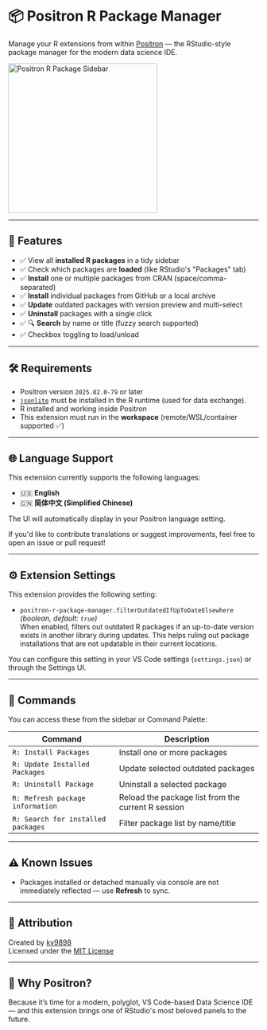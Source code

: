 # 📦 Positron R Package Manager

Manage your R extensions from within [Positron](https://positron.posit.co/) — the RStudio-style package manager for the modern data science IDE.

<img src="https://github.com/user-attachments/assets/5fef4eb8-50b8-4ad1-bdf0-60a1e8c131dd" alt="Positron R Package Sidebar" width="300"/>

---

## 🚀 Features

- ✅ View all **installed R packages** in a tidy sidebar
- ✅ Check which packages are **loaded** (like RStudio's "Packages" tab)
- ✅ **Install** one or multiple packages from CRAN (space/comma-separated)
- ✅ **Install** individual packages from GitHub or a local archive
- ✅ **Update** outdated packages with version preview and multi-select
- ✅ **Uninstall** packages with a single click
- ✅ 🔍 **Search** by name or title (fuzzy search supported)
- ✅ Checkbox toggling to load/unload

---

## 🛠 Requirements

- Positron version `2025.02.0-79` or later
- [`jsonlite`](https://cran.r-project.org/package=jsonlite) must be installed in the R runtime (used for data exchange).
- R installed and working inside Positron
- This extension must run in the **workspace** (remote/WSL/container supported ✅)

---

## 🌐 Language Support

This extension currently supports the following languages:

- 🇺🇸 **English**
- 🇨🇳 **简体中文 (Simplified Chinese)**

The UI will automatically display in your Positron language setting.  

If you'd like to contribute translations or suggest improvements, feel free to open an issue or pull request!

---

## ⚙️ Extension Settings

This extension provides the following setting:

- `positron-r-package-manager.filterOutdatedIfUpToDateElsewhere`  
  *(boolean, default: `true`)*  
  When enabled, filters out outdated R packages if an up-to-date version exists in another library during updates. This helps ruling out package installations that are not updatable in their current locations.

You can configure this setting in your VS Code settings (`settings.json`) or through the Settings UI.

---

## 📂 Commands

You can access these from the sidebar or Command Palette:

| Command | Description |
|--------|-------------|
| `R: Install Packages` | Install one or more packages |
| `R: Update Installed Packages` | Update selected outdated packages |
| `R: Uninstall Package` | Uninstall a selected package |
| `R: Refresh package information` | Reload the package list from the current R session |
| `R: Search for installed packages` | Filter package list by name/title |

---

## ⚠️ Known Issues

- Packages installed or detached manually via console are not immediately reflected — use **Refresh** to sync.

---

## 🙏 Attribution

Created by [kv9898](https://github.com/kv9898)  
Licensed under the [MIT License](./LICENSE)

<!-- ---

## 💡 Future Ideas

- [ ] sth -->

---

## 🧠 Why Positron?

Because it’s time for a modern, polyglot, VS Code-based Data Science IDE — and this extension brings one of RStudio's most beloved panels to the future.
